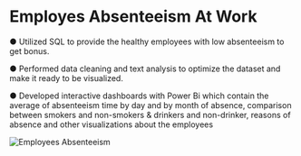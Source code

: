 # Employes Absenteeism At Work

●	Utilized SQL to provide the healthy employees with low absenteeism to get bonus. 

●	Performed data cleaning and text analysis to optimize the dataset and make it ready to be visualized.

●	 Developed interactive dashboards with Power Bi which contain the average of absenteeism time by day and by month of absence, comparison between smokers and non-smokers & drinkers and non-drinker, reasons of absence and other visualizations about the employees  

![Employees Absenteeism](https://github.com/user-attachments/assets/c0807663-d424-45f3-acad-04d7560d5fba)
